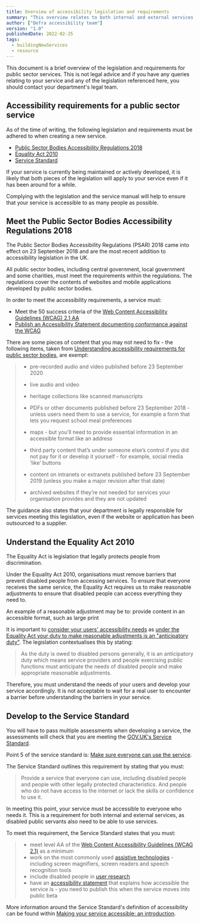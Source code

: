 ```yaml
---
title: Overview of accessibility legislation and requirements
summary: "This overview relates to both internal and external services and will inform you of the accessibility legislation and requirements relevant to your service."
author: ["Defra accessibility team"]
version: "1.0"
publishedDate: 2022-02-25
tags:
  - buildingNewServices
  - resource
---
```


This document is a brief overview of the legislation and requirements for public sector services. This is not legal advice and if you have any queries relating to your service and any of the legislation referenced here, you should contact your department's legal team.

## Accessibility requirements for a public sector service

As of the time of writing, the following legislation and requirements must be adhered to when creating a new service.

* [Public Sector Bodies Accessibility Regulations 2018](https://www.gov.uk/guidance/accessibility-requirements-for-public-sector-websites-and-apps)
* [Equality Act 2010](https://www.gov.uk/guidance/equality-act-2010-guidance)
* [Service Standard](https://www.gov.uk/service-manual/service-standard)

If your service is currently being maintained or actively developed, it is likely that both pieces of the legislation will apply to your service even if it has been around for a while.

Complying with the legislation and the service manual will help to ensure that your service is accessible to as many people as possible.

## Meet the Public Sector Bodies Accessibility Regulations 2018

The Public Sector Bodies Accessibility Regulations (PSAR) 2018 came into effect on 23 September 2018 and are the most recent addition to accessibility legislation in the UK.

All public sector bodies, including central government, local government and some charities, must meet the requirements within the regulations. The regulations cover the contents of websites and mobile applications developed by public sector bodies.

In order to meet the accessibility requirements, a service must:
* Meet the 50 success criteria of the [Web Content Accessibility Guidelines (WCAG) 2.1 AA](https://www.w3.org/TR/WCAG21/)
* [Publish an Accessibility Statement documenting conformance against the WCAG](https://www.gov.uk/guidance/model-accessibility-statement)

There are some pieces of content that you may not need to fix - the following items, taken from [Understanding accessibility requirements for public sector bodies](https://www.gov.uk/guidance/accessibility-requirements-for-public-sector-websites-and-apps), are exempt:

> * pre-recorded audio and video published before 23 September 2020
> 
> * live audio and video
> 
> * heritage collections like scanned manuscripts
> 
> * PDFs or other documents published before 23 September 2018 - unless users need them to use a service, for example a form that lets you request school meal preferences
> 
> * maps - but you’ll need to provide essential information in an accessible format like an address
> 
> * third party content that’s under someone else’s control if you did not pay for it or develop it yourself - for example, social media ‘like’ buttons
> 
> * content on intranets or extranets published before 23 September 2019 (unless you make a major revision after that date)
> 
> * archived websites if they’re not needed for services your organisation provides and they are not updated

The guidance also states that your department is legally responsible for services meeting this legislation, even if the website or application has been outsourced to a supplier.

## Understand the Equality Act 2010

The Equality Act is legislation that legally protects people from discrimination.

Under the Equality Act 2010, organisations must remove barriers that prevent disabled people from accessing services. To ensure that everyone receives the same service, the Equality Act requires us to make reasonable adjustments to ensure that disabled people can access everything they need to.

An example of a reasonable adjustment may be to: provide content in an accessible format, such as large print 

It is important to [consider your users' accessibility needs](../consider-your-users-accessibility-needs/) as [under the Equality Act your duty to make reasonable adjustments is an "anticipatory duty"](https://www.legislation.gov.uk/ukpga/2010/15/notes/division/3/16/19). The legislation contextualises this by stating:

> As the duty is owed to disabled persons generally, it is an anticipatory duty which means service providers and people exercising public functions must anticipate the needs of disabled people and make appropriate reasonable adjustments.

Therefore, you must understand the needs of your users and develop your service accordingly. It is not acceptable to wait for a real user to encounter a barrier before understanding the barriers in your service.

## Develop to the Service Standard

You will have to pass multiple assessments when developing a service, the assessments will check that you are meeting the [GOV.UK's Service Standard](https://www.gov.uk/service-manual/service-standard).

Point 5 of the service standard is: [Make sure everyone can use the service](https://www.gov.uk/service-manual/service-standard/point-5-make-sure-everyone-can-use-the-service).

The Service Standard outlines this requirement by stating that you must:

> Provide a service that everyone can use, including disabled people and people with other legally protected characteristics. And people who do not have access to the internet or lack the skills or confidence to use it. 

In meeting this point, your service must be accessible to everyone who needs it. This is a requirement for both internal and external services, as disabled public servants also need to be able to use services.

To meet this requirement, the Service Standard states that you must:

> * meet level AA of the [Web Content Accessibility Guidelines (WCAG 2.1)](https://www.gov.uk/service-manual/helping-people-to-use-your-service/understanding-wcag) as a minimum
> * work on the most commonly used [assistive technologies](https://www.gov.uk/service-manual/technology/testing-with-assistive-technologies) - including screen magnifiers, screen readers and speech recognition tools
> * include disabled people in [user research](https://www.gov.uk/service-manual/user-research)
> * have an [accessibility statement](https://www.gov.uk/guidance/make-your-website-or-app-accessible-and-publish-an-accessibility-statement) that explains how accessible the service is - you need to publish this when the service moves into public beta

More information around the Service Standard's definition of accessibility can be found within [Making your service accessible: an introduction](https://www.gov.uk/service-manual/helping-people-to-use-your-service/making-your-service-accessible-an-introduction).